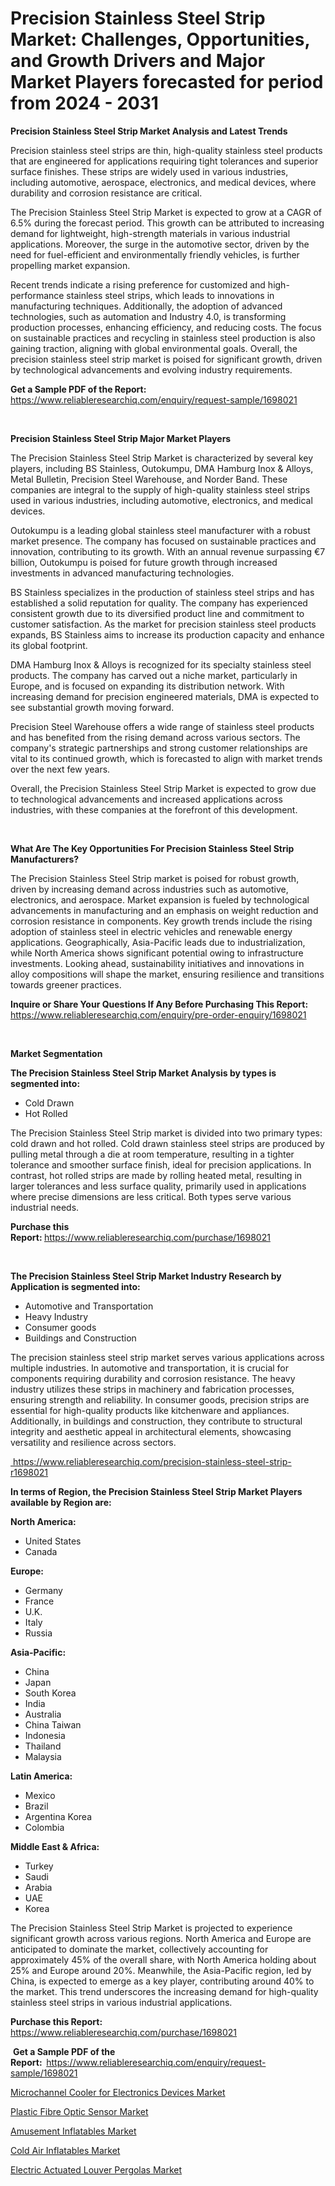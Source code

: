 <p><h1>Precision Stainless Steel Strip Market: Challenges, Opportunities, and Growth Drivers and Major Market Players forecasted for period from 2024 - 2031</h1></p><p><strong>Precision Stainless Steel Strip Market Analysis and Latest Trends</strong></p>
<p><p>Precision stainless steel strips are thin, high-quality stainless steel products that are engineered for applications requiring tight tolerances and superior surface finishes. These strips are widely used in various industries, including automotive, aerospace, electronics, and medical devices, where durability and corrosion resistance are critical.</p><p>The Precision Stainless Steel Strip Market is expected to grow at a CAGR of 6.5% during the forecast period. This growth can be attributed to increasing demand for lightweight, high-strength materials in various industrial applications. Moreover, the surge in the automotive sector, driven by the need for fuel-efficient and environmentally friendly vehicles, is further propelling market expansion. </p><p>Recent trends indicate a rising preference for customized and high-performance stainless steel strips, which leads to innovations in manufacturing techniques. Additionally, the adoption of advanced technologies, such as automation and Industry 4.0, is transforming production processes, enhancing efficiency, and reducing costs. The focus on sustainable practices and recycling in stainless steel production is also gaining traction, aligning with global environmental goals. Overall, the precision stainless steel strip market is poised for significant growth, driven by technological advancements and evolving industry requirements.</p></p>
<p><strong>Get a Sample PDF of the Report:&nbsp;</strong> <a href="https://www.reliableresearchiq.com/enquiry/request-sample/1698021?utm_campaign=1138&utm_medium=2&utm_source=Github&utm_content=ia&utm_term=04102024&utm_id=precision-stainless-steel-strip">https://www.reliableresearchiq.com/enquiry/request-sample/1698021</a></p>
<p>&nbsp;</p>
<p><strong>Precision Stainless Steel Strip Major Market Players</strong></p>
<p><p>The Precision Stainless Steel Strip Market is characterized by several key players, including BS Stainless, Outokumpu, DMA Hamburg Inox & Alloys, Metal Bulletin, Precision Steel Warehouse, and Norder Band. These companies are integral to the supply of high-quality stainless steel strips used in various industries, including automotive, electronics, and medical devices.</p><p>Outokumpu is a leading global stainless steel manufacturer with a robust market presence. The company has focused on sustainable practices and innovation, contributing to its growth. With an annual revenue surpassing €7 billion, Outokumpu is poised for future growth through increased investments in advanced manufacturing technologies.</p><p>BS Stainless specializes in the production of stainless steel strips and has established a solid reputation for quality. The company has experienced consistent growth due to its diversified product line and commitment to customer satisfaction. As the market for precision stainless steel products expands, BS Stainless aims to increase its production capacity and enhance its global footprint.</p><p>DMA Hamburg Inox & Alloys is recognized for its specialty stainless steel products. The company has carved out a niche market, particularly in Europe, and is focused on expanding its distribution network. With increasing demand for precision engineered materials, DMA is expected to see substantial growth moving forward.</p><p>Precision Steel Warehouse offers a wide range of stainless steel products and has benefited from the rising demand across various sectors. The company's strategic partnerships and strong customer relationships are vital to its continued growth, which is forecasted to align with market trends over the next few years.</p><p>Overall, the Precision Stainless Steel Strip Market is expected to grow due to technological advancements and increased applications across industries, with these companies at the forefront of this development.</p></p>
<p>&nbsp;</p>
<p><strong>What Are The Key Opportunities For Precision Stainless Steel Strip Manufacturers?</strong></p>
<p><p>The Precision Stainless Steel Strip market is poised for robust growth, driven by increasing demand across industries such as automotive, electronics, and aerospace. Market expansion is fueled by technological advancements in manufacturing and an emphasis on weight reduction and corrosion resistance in components. Key growth trends include the rising adoption of stainless steel in electric vehicles and renewable energy applications. Geographically, Asia-Pacific leads due to industrialization, while North America shows significant potential owing to infrastructure investments. Looking ahead, sustainability initiatives and innovations in alloy compositions will shape the market, ensuring resilience and transitions towards greener practices.</p></p>
<p><strong>Inquire or Share Your Questions If Any Before Purchasing This Report:</strong> <a href="https://www.reliableresearchiq.com/enquiry/pre-order-enquiry/1698021?utm_campaign=1138&utm_medium=2&utm_source=Github&utm_content=ia&utm_term=04102024&utm_id=precision-stainless-steel-strip">https://www.reliableresearchiq.com/enquiry/pre-order-enquiry/1698021</a></p>
<p>&nbsp;</p>
<p><strong>Market Segmentation</strong></p>
<p><strong>The Precision Stainless Steel Strip Market Analysis by types is segmented into:</strong></p>
<p><ul><li>Cold Drawn</li><li>Hot Rolled</li></ul></p>
<p><p>The Precision Stainless Steel Strip market is divided into two primary types: cold drawn and hot rolled. Cold drawn stainless steel strips are produced by pulling metal through a die at room temperature, resulting in a tighter tolerance and smoother surface finish, ideal for precision applications. In contrast, hot rolled strips are made by rolling heated metal, resulting in larger tolerances and less surface quality, primarily used in applications where precise dimensions are less critical. Both types serve various industrial needs.</p></p>
<p><strong>Purchase this Report:&nbsp;</strong><a href="https://www.reliableresearchiq.com/purchase/1698021?utm_campaign=1138&utm_medium=2&utm_source=Github&utm_content=ia&utm_term=04102024&utm_id=precision-stainless-steel-strip">https://www.reliableresearchiq.com/purchase/1698021</a></p>
<p>&nbsp;</p>
<p><strong>The Precision Stainless Steel Strip Market Industry Research by Application is segmented into:</strong></p>
<p><ul><li>Automotive and Transportation</li><li>Heavy Industry</li><li>Consumer goods</li><li>Buildings and Construction</li></ul></p>
<p><p>The precision stainless steel strip market serves various applications across multiple industries. In automotive and transportation, it is crucial for components requiring durability and corrosion resistance. The heavy industry utilizes these strips in machinery and fabrication processes, ensuring strength and reliability. In consumer goods, precision strips are essential for high-quality products like kitchenware and appliances. Additionally, in buildings and construction, they contribute to structural integrity and aesthetic appeal in architectural elements, showcasing versatility and resilience across sectors.</p></p>
<p><a href="https://www.reliableresearchiq.com/precision-stainless-steel-strip-r1698021?utm_campaign=1138&utm_medium=2&utm_source=Github&utm_content=ia&utm_term=04102024&utm_id=precision-stainless-steel-strip">&nbsp;https://www.reliableresearchiq.com/precision-stainless-steel-strip-r1698021</a></p>
<p><strong>In terms of Region, the Precision Stainless Steel Strip Market Players available by Region are:</strong></p>
<p>
    <p> <strong> North America: </strong>
        <ul>
            <li>United States</li>
            <li>Canada</li>
        </ul>
        </p> 
    <p> <strong> Europe: </strong>
        <ul>
            <li>Germany</li>
            <li>France</li>
            <li>U.K.</li>
            <li>Italy</li>
            <li>Russia</li>
        </ul>
        </p> 
    <p> <strong> Asia-Pacific: </strong>
        <ul>
            <li>China</li>
            <li>Japan</li>
            <li>South Korea</li>
            <li>India</li>
            <li>Australia</li>
            <li>China Taiwan</li>
            <li>Indonesia</li>
            <li>Thailand</li>
            <li>Malaysia</li>
        </ul>
        </p> 
    <p> <strong> Latin America: </strong>
        <ul>
            <li>Mexico</li>
            <li>Brazil</li>
            <li>Argentina Korea</li>
            <li>Colombia</li>
        </ul>
        </p> 
    <p> <strong> Middle East & Africa: </strong>
        <ul>
            <li>Turkey</li>
            <li>Saudi</li>
            <li>Arabia</li>
            <li>UAE</li>
            <li>Korea</li>
        </ul>
    </p>
    </p>
<p><p>The Precision Stainless Steel Strip Market is projected to experience significant growth across various regions. North America and Europe are anticipated to dominate the market, collectively accounting for approximately 45% of the overall share, with North America holding about 25% and Europe around 20%. Meanwhile, the Asia-Pacific region, led by China, is expected to emerge as a key player, contributing around 40% to the market. This trend underscores the increasing demand for high-quality stainless steel strips in various industrial applications.</p></p>
<p><strong>Purchase this Report: </strong><a href="https://www.reliableresearchiq.com/purchase/1698021?utm_campaign=1138&utm_medium=2&utm_source=Github&utm_content=ia&utm_term=04102024&utm_id=precision-stainless-steel-strip">https://www.reliableresearchiq.com/purchase/1698021</a></p>
<p>&nbsp;<strong>Get a Sample PDF of the Report:&nbsp;&nbsp;</strong><a href="https://www.reliableresearchiq.com/enquiry/request-sample/1698021?utm_campaign=1138&utm_medium=2&utm_source=Github&utm_content=ia&utm_term=04102024&utm_id=precision-stainless-steel-strip">https://www.reliableresearchiq.com/enquiry/request-sample/1698021</a></p>
<p><strong></strong></p>
<p><p><a href="https://issuu.com/reportprime-2/docs/microchannel-cooler-for-electronics_e4367e6055d0d9?utm_campaign=1138&utm_medium=2&utm_source=Github&utm_content=ia&utm_term=04102024&utm_id=precision-stainless-steel-strip">Microchannel Cooler for Electronics Devices Market</a></p><p><a href="https://issuu.com/reportprime-2/docs/plastic-fibre-optic-sensor-market-s_beebcdea9110f5?utm_campaign=1138&utm_medium=2&utm_source=Github&utm_content=ia&utm_term=04102024&utm_id=precision-stainless-steel-strip">Plastic Fibre Optic Sensor Market</a></p><p><a href="https://www.linkedin.com/pulse/amusement-inflatables-industry-forecast-market-shifts-strategic-xyxac?utm_campaign=1138&utm_medium=2&utm_source=Github&utm_content=ia&utm_term=04102024&utm_id=precision-stainless-steel-strip">Amusement Inflatables Market</a></p><p><a href="https://www.linkedin.com/pulse/insights-cold-air-inflatables-market-size-which-expanding-1xudc?utm_campaign=1138&utm_medium=2&utm_source=Github&utm_content=ia&utm_term=04102024&utm_id=precision-stainless-steel-strip">Cold Air Inflatables Market</a></p><p><a href="https://github.com/GreisGjoni464/Market-Research-Report-List-1/blob/main/electric-actuated-louver-pergolas-market.md?utm_campaign=1138&utm_medium=2&utm_source=Github&utm_content=ia&utm_term=04102024&utm_id=precision-stainless-steel-strip">Electric Actuated Louver Pergolas Market</a></p></p>